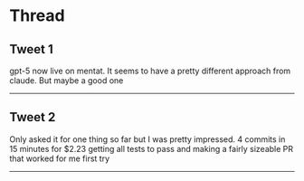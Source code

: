 # Thread

## Tweet 1

gpt-5 now live on mentat. It seems to have a pretty different approach from claude. But maybe a good one

---

## Tweet 2

Only asked it for one thing so far but I was pretty impressed. 4 commits in 15 minutes for $2.23 getting all tests to pass and making a fairly sizeable PR that worked for me first try

---

